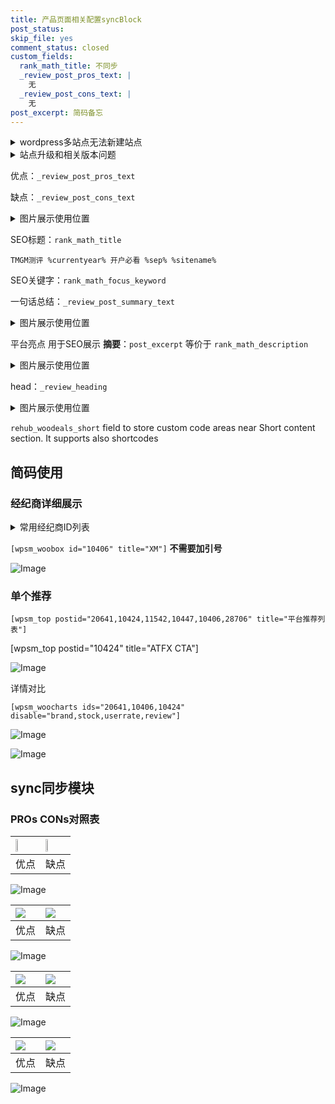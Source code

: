 ```yaml
---
title: 产品页面相关配置syncBlock
post_status: 
skip_file: yes
comment_status: closed
custom_fields:
  rank_math_title: 不同步
  _review_post_pros_text: |
    无
  _review_post_cons_text: |
    无
post_excerpt: 简码备忘
---
```

<details><summary>wordpress多站点无法新建站点</summary>

<li>和报错需要清理cookies一样的原因</li>
<li>wp-config.php里面<code>define( 'SUBDOMAIN_INSTALL', false );//子域名安装</code></li>
<li>新建子站点是用<code>define( 'SUBDOMAIN_INSTALL', true);//子域名安装</code> 完成以后，改成<code>false</code></li>
</details>

<details><summary>站点升级和相关版本问题</summary>

<p>wordpress：5.9.9
woocommerce：7.5.1
出现问题的地方：主题选项里面>><strong>Product layout >>compact style</strong></p>
<p>如何出现没有用过的字段 导致无法保存。先导出配置 然后进行修改，后面再次恢复即可。</p>
<p>出现部分字段无法显示时，需要返回默认布局后，对产品进行保存就好了。</p>
<p></p>
</details>

优点：`_review_post_pros_text`

缺点：`_review_post_cons_text`

<details><summary>图片展示使用位置</summary>

<img src="https://prod-files-secure.s3.us-west-2.amazonaws.com/39ed1227-6d7d-4570-be36-9ccd4a2c4241/f51d3d83-55d4-4bdf-9604-f37ec77ab556/Untitled.png?X-Amz-Algorithm=AWS4-HMAC-SHA256&X-Amz-Content-Sha256=UNSIGNED-PAYLOAD&X-Amz-Credential=ASIAZI2LB466Y52LXZJT%2F20250411%2Fus-west-2%2Fs3%2Faws4_request&X-Amz-Date=20250411T225518Z&X-Amz-Expires=3600&X-Amz-Security-Token=IQoJb3JpZ2luX2VjEE4aCXVzLXdlc3QtMiJGMEQCIDclrOrCZajxwL0l6Qufzqkmnq%2F3XZzK%2Bj89AIQ%2BrBpJAiBp4c9IdxwfW%2BE3a1wVwbbCkd0R4m0MwMJIVkOg5kU9aCqIBAjH%2F%2F%2F%2F%2F%2F%2F%2F%2F%2F8BEAAaDDYzNzQyMzE4MzgwNSIMz%2BBCbn6PsFlkcDEtKtwDe2vkNFIUo9UnXBNxnREksRzCZgW793l3%2BmJU7sXV%2FZoQewQ9hLtAoIBvhFB6RhdghqrCN71Un%2B5HzBv0d6ZjS85KfskW7Ss0n%2FMUBDIaYnK5wFH5%2FETMP6elAwdQjbK%2BYIhnjR1XD7KF9i8hyQ7c2WWsqhlSV942FC5KHWfug67z5wiGpIQD8PZoXTma%2Bv%2FMWDlvPKgy4CJgPgfyOtyFge4gk1C%2FWMHWySxCGrkhK%2FxyfAuOriN5lz1FhIWJ1g92R4h1%2BKuZduEMHeLj6F27UJzM2eLy1AomZ9wRy6cAWvWT6nEXNjrVxHAs0bJ9U2AKpukFVJZduG0hefKkVsZaSyCB0Kb%2BJnY9tHOT56zA9dQMJ2kNKyj%2BuDu6zNM3kh0Mw3XtJ%2FyjvRhnAkM3zpEnpCq3mQN5hmIFNxZOb7G4kIkfvh3r00heiKNqbxxo2P%2BZVRbgTO2VR9ynr5cI%2F6zfMPu0IL6QPTFNfeJdcaZ0KaHVYV%2FmnfLyNfnRgn6edP8Q8Xl%2Fi66VWWj5DTi6nQmlPQHGneuoEKkL%2FaLU9EY41LeZPfOm1mrxFS45tANdZFjFLrj5F%2F5WdVqSI7rAzJ1%2BWsREoTOxMr669Fqu2X5iIouPIX6cK6%2F3Ia2d2FMw%2FaHmvwY6pgFZzPofXIot4xJHHhdadrhFvYk%2BoBrAYfX%2F8jWbm1OnhPr5j6WQ%2FJxXAJyc1lRvzn8mQEWkxNtkkDvuyXxyeO3y%2BRQVn0mu9FMIQkaFdVtQuO2h32E4mgrk9%2Bew66IeXOq2eJBLxpTLm%2FumX2OoqF2xlwLMVfQTPF8ca2H1Ub4R6KZ3wOcSzGB5w3q7hNopCCzBJjPtJ26PU%2Fs%2B5z%2B1pi4rCaMk8ExI&X-Amz-Signature=3891e8613b3f1102f0efe3bf2249360190155348a7aee0a88f3d58449ddc4f61&X-Amz-SignedHeaders=host&x-id=GetObject" alt="Image">
</details>

SEO标题：`rank_math_title`

`TMGM测评 %currentyear% 开户必看 %sep% %sitename%`

SEO关键字：`rank_math_focus_keyword`

一句话总结：`_review_post_summary_text`

<details><summary>图片展示使用位置</summary>

<img src="https://prod-files-secure.s3.us-west-2.amazonaws.com/39ed1227-6d7d-4570-be36-9ccd4a2c4241/4b96a922-296c-4f4e-8630-d1c870cbce01/Untitled.png?X-Amz-Algorithm=AWS4-HMAC-SHA256&X-Amz-Content-Sha256=UNSIGNED-PAYLOAD&X-Amz-Credential=ASIAZI2LB466VCJFAFTH%2F20250411%2Fus-west-2%2Fs3%2Faws4_request&X-Amz-Date=20250411T225518Z&X-Amz-Expires=3600&X-Amz-Security-Token=IQoJb3JpZ2luX2VjEE4aCXVzLXdlc3QtMiJHMEUCIQC%2B%2BTOwPUfcGsLX76%2BB8nq4c%2BVfd17tE2Ji9ijaE03osQIgDs6viWy7irorw7WV0ItBuFkGeU1ta%2FXKC0atrPtXnHQqiAQIx%2F%2F%2F%2F%2F%2F%2F%2F%2F%2F%2FARAAGgw2Mzc0MjMxODM4MDUiDE7UnsCjt9qfmiqfzircA6whB%2FVgoBGBAabMWrpuDja4ue7Pp20MBkJOLIz2ijvYEfKQpCK8%2B%2F7bV8lSUvRdv7xzhzZKViea0xiwtoSZwS8OAMGj4Y8pbFaupij%2BNKRDiqAZOKE9QGRqpo1GNZOWJKQ66ihRboWWnI81rVie%2Br4akxschOPSZZeMxgFsKWC88%2BGbdnMYojIC40jtgu04HQxWanvgbDvpgw6pDST441YDuQD9YTsOZgmVCNJR%2FyYX1JtcV%2BnYKQZIvjIZqVk8JEuL9DOTXUUfzS0STOZATEHvdsgxpxmYd9seYctg1JkrXsBZkHRH74uw8QIoF0voKKVI1fWTlQDSQOVD3mH7pgNqtn3LalmbkFJk%2FWpKHLKEHanB4c7y5JlutIy1%2FzVfh1JnjUuJouPwMjo0cpgTtF%2FGyEsWWMd6A24oYkSxSs0xdB2PXGOW2fHkFnWO%2Bko46FxT4lSpXuyVreD7w3EMGLlj5wSwBW1ZkO%2BnujciD4TsClyaoQWxEHRvX%2FP%2F4Hg%2B7dyPhLbew%2BbPAVPCvSC2hM50PGmz%2FJREAKsMOHTPbZeIMzEqTSzPEImbMBiHvzTKuDhvTC8hARbwplSRVB63xPl8L5BPh8J3UZVGMGhI%2BWfqGblWiFbdTtFa402BMNeh5r8GOqUBhAKs2%2BErJgvjpXgRQpIe8GWUDnb0%2BV93GMFwNPhGgJNpBFDWZtWKEUggpmNh5vGJEgRGtbWM3q%2Fv%2FwvYGf11Q5depRcmBkd9rBAgyvklwPgUJJRIwBiWiFvQged6rMzX3VhFljRV82iQRA0JHSk1NelBSU4LxtdmAOPv%2BW0U63cQUU3C8Tlg6n3IiAguAncGQ4EO4UoenhKsoFJX79rugjcPiWcH&X-Amz-Signature=922e97be501b005a9674cec0caa1858b07f5e06d5c7e11b3e1a06da7c2531c47&X-Amz-SignedHeaders=host&x-id=GetObject" alt="Image">
</details>

平台亮点 用于SEO展示 **摘要**：`post_excerpt`  等价于 `rank_math_description`

<details><summary>图片展示使用位置</summary>

<img src="https://prod-files-secure.s3.us-west-2.amazonaws.com/39ed1227-6d7d-4570-be36-9ccd4a2c4241/1ee11f63-b60a-4dfe-a7a7-d58ff23b5d88/Untitled.png?X-Amz-Algorithm=AWS4-HMAC-SHA256&X-Amz-Content-Sha256=UNSIGNED-PAYLOAD&X-Amz-Credential=ASIAZI2LB466RWETCCN5%2F20250411%2Fus-west-2%2Fs3%2Faws4_request&X-Amz-Date=20250411T225519Z&X-Amz-Expires=3600&X-Amz-Security-Token=IQoJb3JpZ2luX2VjEE8aCXVzLXdlc3QtMiJIMEYCIQC5RInBfL52aMx9k6UcFFpfdxAKNT1DM58jzgD%2BDHjJHQIhANnZWXQbTCe9SAS9oVRV0y9mJp4h7hNOsJX6gmCb0gTjKogECMj%2F%2F%2F%2F%2F%2F%2F%2F%2F%2FwEQABoMNjM3NDIzMTgzODA1IgzAtd2ZZN7ubrRKUCoq3AMFZlQVxmjlMuzTfJR2g1c%2BpPFREusxZ2mfgEFpzPT5unseEzoN0TPN8QBOAMylizcw5IjKuMjkf5SV7fWnq9kGopN1idFTrdOmdraXPq0crEsA%2F6k%2F19kPiJSYxjC0rzUqmwgG6HmNki1g8IBGf7rnDCNtSCMePjgzKNajNAugGQtPzRIDa1iZ2zLAPFCozTFaAus7Kv5Zf1qiO%2BX4%2BtF9%2BVo1Ba1Y8UTCcYqhWv3XquVlLinauGBzAjmIv0gyPTPBrVoYZl9xFVirMLwdWNdVb7qcbE0aUzflDViq9YwJ219jpx5CJOahEgV2h4m6ftRSf6RmX6rCgQ%2FPucDwTIqB9tKen9tg1MNtACKnfFGI36znAkj%2BdJfDrYUht8wi8HPehK6cqQgGBgZJxLn3e2iEoVCnvtunIwcL9Fy5dhW8JmL%2FJYoSMM65WuC1OuaECp0GkLTGXD5EvgEKD9tos4VkQoP%2BLlVcQ20ZmxoFmg3kFeGKHjg8mr4j%2B8MRM1LdHwGASEdxZXp8zQV87EF%2BPgMGru9MdkzZJaVOOGaqmNpmsk0uaWYdGf3z6Kw4YCGF3vvFateLaiG8hP7SXO%2B8WDAyKjDXnCZo0SqZB7AGmrmkcUzHp%2F%2BPDe4d34PtQzDsuua%2FBjqkAS8wa70NbZbSeQQZU6pZsdxUjwFooc0igdgWOOF977ZtXHKMf4t%2BuRBXAMlxR2TzwdqZTAafceCBpkGFzAtl%2FPfkO6WzRdUxxz9bJ%2FotNK3thWpHm5ufRUf30CE3ef%2FqcCa6CXfdF92LLNTg9HZi9GcP1%2FwUUxEqhrIt%2BiX9ycz8InhBk7TwuEQg%2BoKUGKfX%2BU%2B8SAS1RlK%2Br6yOtvkZRJrgMqrZ&X-Amz-Signature=d8fa65b08b1db2351c2916b16ec30306f6ed098750a7028bb01f0e8ed36d8679&X-Amz-SignedHeaders=host&x-id=GetObject" alt="Image">
<img src="https://prod-files-secure.s3.us-west-2.amazonaws.com/39ed1227-6d7d-4570-be36-9ccd4a2c4241/ad4118b5-78d8-4fbe-801e-3b29b5d99c01/Untitled.png?X-Amz-Algorithm=AWS4-HMAC-SHA256&X-Amz-Content-Sha256=UNSIGNED-PAYLOAD&X-Amz-Credential=ASIAZI2LB466RWETCCN5%2F20250411%2Fus-west-2%2Fs3%2Faws4_request&X-Amz-Date=20250411T225519Z&X-Amz-Expires=3600&X-Amz-Security-Token=IQoJb3JpZ2luX2VjEE8aCXVzLXdlc3QtMiJIMEYCIQC5RInBfL52aMx9k6UcFFpfdxAKNT1DM58jzgD%2BDHjJHQIhANnZWXQbTCe9SAS9oVRV0y9mJp4h7hNOsJX6gmCb0gTjKogECMj%2F%2F%2F%2F%2F%2F%2F%2F%2F%2FwEQABoMNjM3NDIzMTgzODA1IgzAtd2ZZN7ubrRKUCoq3AMFZlQVxmjlMuzTfJR2g1c%2BpPFREusxZ2mfgEFpzPT5unseEzoN0TPN8QBOAMylizcw5IjKuMjkf5SV7fWnq9kGopN1idFTrdOmdraXPq0crEsA%2F6k%2F19kPiJSYxjC0rzUqmwgG6HmNki1g8IBGf7rnDCNtSCMePjgzKNajNAugGQtPzRIDa1iZ2zLAPFCozTFaAus7Kv5Zf1qiO%2BX4%2BtF9%2BVo1Ba1Y8UTCcYqhWv3XquVlLinauGBzAjmIv0gyPTPBrVoYZl9xFVirMLwdWNdVb7qcbE0aUzflDViq9YwJ219jpx5CJOahEgV2h4m6ftRSf6RmX6rCgQ%2FPucDwTIqB9tKen9tg1MNtACKnfFGI36znAkj%2BdJfDrYUht8wi8HPehK6cqQgGBgZJxLn3e2iEoVCnvtunIwcL9Fy5dhW8JmL%2FJYoSMM65WuC1OuaECp0GkLTGXD5EvgEKD9tos4VkQoP%2BLlVcQ20ZmxoFmg3kFeGKHjg8mr4j%2B8MRM1LdHwGASEdxZXp8zQV87EF%2BPgMGru9MdkzZJaVOOGaqmNpmsk0uaWYdGf3z6Kw4YCGF3vvFateLaiG8hP7SXO%2B8WDAyKjDXnCZo0SqZB7AGmrmkcUzHp%2F%2BPDe4d34PtQzDsuua%2FBjqkAS8wa70NbZbSeQQZU6pZsdxUjwFooc0igdgWOOF977ZtXHKMf4t%2BuRBXAMlxR2TzwdqZTAafceCBpkGFzAtl%2FPfkO6WzRdUxxz9bJ%2FotNK3thWpHm5ufRUf30CE3ef%2FqcCa6CXfdF92LLNTg9HZi9GcP1%2FwUUxEqhrIt%2BiX9ycz8InhBk7TwuEQg%2BoKUGKfX%2BU%2B8SAS1RlK%2Br6yOtvkZRJrgMqrZ&X-Amz-Signature=9c097203e5485847fcff112d0e8d28ea18a1d37503b39e40008d78169b66c86c&X-Amz-SignedHeaders=host&x-id=GetObject" alt="Image">
<img src="https://prod-files-secure.s3.us-west-2.amazonaws.com/39ed1227-6d7d-4570-be36-9ccd4a2c4241/a38cf7c9-a79c-4b64-9e94-13589fe0758b/Untitled.png?X-Amz-Algorithm=AWS4-HMAC-SHA256&X-Amz-Content-Sha256=UNSIGNED-PAYLOAD&X-Amz-Credential=ASIAZI2LB466RWETCCN5%2F20250411%2Fus-west-2%2Fs3%2Faws4_request&X-Amz-Date=20250411T225519Z&X-Amz-Expires=3600&X-Amz-Security-Token=IQoJb3JpZ2luX2VjEE8aCXVzLXdlc3QtMiJIMEYCIQC5RInBfL52aMx9k6UcFFpfdxAKNT1DM58jzgD%2BDHjJHQIhANnZWXQbTCe9SAS9oVRV0y9mJp4h7hNOsJX6gmCb0gTjKogECMj%2F%2F%2F%2F%2F%2F%2F%2F%2F%2FwEQABoMNjM3NDIzMTgzODA1IgzAtd2ZZN7ubrRKUCoq3AMFZlQVxmjlMuzTfJR2g1c%2BpPFREusxZ2mfgEFpzPT5unseEzoN0TPN8QBOAMylizcw5IjKuMjkf5SV7fWnq9kGopN1idFTrdOmdraXPq0crEsA%2F6k%2F19kPiJSYxjC0rzUqmwgG6HmNki1g8IBGf7rnDCNtSCMePjgzKNajNAugGQtPzRIDa1iZ2zLAPFCozTFaAus7Kv5Zf1qiO%2BX4%2BtF9%2BVo1Ba1Y8UTCcYqhWv3XquVlLinauGBzAjmIv0gyPTPBrVoYZl9xFVirMLwdWNdVb7qcbE0aUzflDViq9YwJ219jpx5CJOahEgV2h4m6ftRSf6RmX6rCgQ%2FPucDwTIqB9tKen9tg1MNtACKnfFGI36znAkj%2BdJfDrYUht8wi8HPehK6cqQgGBgZJxLn3e2iEoVCnvtunIwcL9Fy5dhW8JmL%2FJYoSMM65WuC1OuaECp0GkLTGXD5EvgEKD9tos4VkQoP%2BLlVcQ20ZmxoFmg3kFeGKHjg8mr4j%2B8MRM1LdHwGASEdxZXp8zQV87EF%2BPgMGru9MdkzZJaVOOGaqmNpmsk0uaWYdGf3z6Kw4YCGF3vvFateLaiG8hP7SXO%2B8WDAyKjDXnCZo0SqZB7AGmrmkcUzHp%2F%2BPDe4d34PtQzDsuua%2FBjqkAS8wa70NbZbSeQQZU6pZsdxUjwFooc0igdgWOOF977ZtXHKMf4t%2BuRBXAMlxR2TzwdqZTAafceCBpkGFzAtl%2FPfkO6WzRdUxxz9bJ%2FotNK3thWpHm5ufRUf30CE3ef%2FqcCa6CXfdF92LLNTg9HZi9GcP1%2FwUUxEqhrIt%2BiX9ycz8InhBk7TwuEQg%2BoKUGKfX%2BU%2B8SAS1RlK%2Br6yOtvkZRJrgMqrZ&X-Amz-Signature=11adb77a5aed64c609c3b29db9ed0ada69034b8f2ec909af99257abed2ff063e&X-Amz-SignedHeaders=host&x-id=GetObject" alt="Image">
<img src="https://prod-files-secure.s3.us-west-2.amazonaws.com/39ed1227-6d7d-4570-be36-9ccd4a2c4241/7da6fc1e-d2ac-42ae-8c75-cb5749aa18f6/Untitled.png?X-Amz-Algorithm=AWS4-HMAC-SHA256&X-Amz-Content-Sha256=UNSIGNED-PAYLOAD&X-Amz-Credential=ASIAZI2LB466RWETCCN5%2F20250411%2Fus-west-2%2Fs3%2Faws4_request&X-Amz-Date=20250411T225519Z&X-Amz-Expires=3600&X-Amz-Security-Token=IQoJb3JpZ2luX2VjEE8aCXVzLXdlc3QtMiJIMEYCIQC5RInBfL52aMx9k6UcFFpfdxAKNT1DM58jzgD%2BDHjJHQIhANnZWXQbTCe9SAS9oVRV0y9mJp4h7hNOsJX6gmCb0gTjKogECMj%2F%2F%2F%2F%2F%2F%2F%2F%2F%2FwEQABoMNjM3NDIzMTgzODA1IgzAtd2ZZN7ubrRKUCoq3AMFZlQVxmjlMuzTfJR2g1c%2BpPFREusxZ2mfgEFpzPT5unseEzoN0TPN8QBOAMylizcw5IjKuMjkf5SV7fWnq9kGopN1idFTrdOmdraXPq0crEsA%2F6k%2F19kPiJSYxjC0rzUqmwgG6HmNki1g8IBGf7rnDCNtSCMePjgzKNajNAugGQtPzRIDa1iZ2zLAPFCozTFaAus7Kv5Zf1qiO%2BX4%2BtF9%2BVo1Ba1Y8UTCcYqhWv3XquVlLinauGBzAjmIv0gyPTPBrVoYZl9xFVirMLwdWNdVb7qcbE0aUzflDViq9YwJ219jpx5CJOahEgV2h4m6ftRSf6RmX6rCgQ%2FPucDwTIqB9tKen9tg1MNtACKnfFGI36znAkj%2BdJfDrYUht8wi8HPehK6cqQgGBgZJxLn3e2iEoVCnvtunIwcL9Fy5dhW8JmL%2FJYoSMM65WuC1OuaECp0GkLTGXD5EvgEKD9tos4VkQoP%2BLlVcQ20ZmxoFmg3kFeGKHjg8mr4j%2B8MRM1LdHwGASEdxZXp8zQV87EF%2BPgMGru9MdkzZJaVOOGaqmNpmsk0uaWYdGf3z6Kw4YCGF3vvFateLaiG8hP7SXO%2B8WDAyKjDXnCZo0SqZB7AGmrmkcUzHp%2F%2BPDe4d34PtQzDsuua%2FBjqkAS8wa70NbZbSeQQZU6pZsdxUjwFooc0igdgWOOF977ZtXHKMf4t%2BuRBXAMlxR2TzwdqZTAafceCBpkGFzAtl%2FPfkO6WzRdUxxz9bJ%2FotNK3thWpHm5ufRUf30CE3ef%2FqcCa6CXfdF92LLNTg9HZi9GcP1%2FwUUxEqhrIt%2BiX9ycz8InhBk7TwuEQg%2BoKUGKfX%2BU%2B8SAS1RlK%2Br6yOtvkZRJrgMqrZ&X-Amz-Signature=2cf6066775053ebb1ac081b82ad5c16502fc89b4362eca79a9fb15a86e7f7663&X-Amz-SignedHeaders=host&x-id=GetObject" alt="Image">
<img src="https://prod-files-secure.s3.us-west-2.amazonaws.com/39ed1227-6d7d-4570-be36-9ccd4a2c4241/7e97f40a-eaee-47f5-b2f9-475f96808fa7/Untitled.png?X-Amz-Algorithm=AWS4-HMAC-SHA256&X-Amz-Content-Sha256=UNSIGNED-PAYLOAD&X-Amz-Credential=ASIAZI2LB466RWETCCN5%2F20250411%2Fus-west-2%2Fs3%2Faws4_request&X-Amz-Date=20250411T225519Z&X-Amz-Expires=3600&X-Amz-Security-Token=IQoJb3JpZ2luX2VjEE8aCXVzLXdlc3QtMiJIMEYCIQC5RInBfL52aMx9k6UcFFpfdxAKNT1DM58jzgD%2BDHjJHQIhANnZWXQbTCe9SAS9oVRV0y9mJp4h7hNOsJX6gmCb0gTjKogECMj%2F%2F%2F%2F%2F%2F%2F%2F%2F%2FwEQABoMNjM3NDIzMTgzODA1IgzAtd2ZZN7ubrRKUCoq3AMFZlQVxmjlMuzTfJR2g1c%2BpPFREusxZ2mfgEFpzPT5unseEzoN0TPN8QBOAMylizcw5IjKuMjkf5SV7fWnq9kGopN1idFTrdOmdraXPq0crEsA%2F6k%2F19kPiJSYxjC0rzUqmwgG6HmNki1g8IBGf7rnDCNtSCMePjgzKNajNAugGQtPzRIDa1iZ2zLAPFCozTFaAus7Kv5Zf1qiO%2BX4%2BtF9%2BVo1Ba1Y8UTCcYqhWv3XquVlLinauGBzAjmIv0gyPTPBrVoYZl9xFVirMLwdWNdVb7qcbE0aUzflDViq9YwJ219jpx5CJOahEgV2h4m6ftRSf6RmX6rCgQ%2FPucDwTIqB9tKen9tg1MNtACKnfFGI36znAkj%2BdJfDrYUht8wi8HPehK6cqQgGBgZJxLn3e2iEoVCnvtunIwcL9Fy5dhW8JmL%2FJYoSMM65WuC1OuaECp0GkLTGXD5EvgEKD9tos4VkQoP%2BLlVcQ20ZmxoFmg3kFeGKHjg8mr4j%2B8MRM1LdHwGASEdxZXp8zQV87EF%2BPgMGru9MdkzZJaVOOGaqmNpmsk0uaWYdGf3z6Kw4YCGF3vvFateLaiG8hP7SXO%2B8WDAyKjDXnCZo0SqZB7AGmrmkcUzHp%2F%2BPDe4d34PtQzDsuua%2FBjqkAS8wa70NbZbSeQQZU6pZsdxUjwFooc0igdgWOOF977ZtXHKMf4t%2BuRBXAMlxR2TzwdqZTAafceCBpkGFzAtl%2FPfkO6WzRdUxxz9bJ%2FotNK3thWpHm5ufRUf30CE3ef%2FqcCa6CXfdF92LLNTg9HZi9GcP1%2FwUUxEqhrIt%2BiX9ycz8InhBk7TwuEQg%2BoKUGKfX%2BU%2B8SAS1RlK%2Br6yOtvkZRJrgMqrZ&X-Amz-Signature=0be26d66b2331c0a1a4e3924464ae6773f4fd02a02ddbad9abbbbe787bbac385&X-Amz-SignedHeaders=host&x-id=GetObject" alt="Image">
</details>

head：`_review_heading`

<details><summary>图片展示使用位置</summary>

<img src="https://prod-files-secure.s3.us-west-2.amazonaws.com/39ed1227-6d7d-4570-be36-9ccd4a2c4241/3a4650ad-9887-415c-889a-edd51fa54f27/Untitled.png?X-Amz-Algorithm=AWS4-HMAC-SHA256&X-Amz-Content-Sha256=UNSIGNED-PAYLOAD&X-Amz-Credential=ASIAZI2LB466QZ6YZ7FF%2F20250411%2Fus-west-2%2Fs3%2Faws4_request&X-Amz-Date=20250411T225519Z&X-Amz-Expires=3600&X-Amz-Security-Token=IQoJb3JpZ2luX2VjEE4aCXVzLXdlc3QtMiJIMEYCIQDmMJPhF6kQdVq7HYhwgomJ54u5lakz5h9Xg8fgwhSCigIhAJjXwLmdnX5teweJdonwerYoYgfC0K6%2FBkYnaJuvQ6CqKogECMf%2F%2F%2F%2F%2F%2F%2F%2F%2F%2FwEQABoMNjM3NDIzMTgzODA1Igwr6G65uGUoxq7HdhEq3AMSWPNJqYcZ6NhAYRnuvRTNEzriWg7JyqivLp49LWG4b4c1nwuJ9MOUJXgUesGo7IIjmWteC3cm%2Fla%2Bc6jHV3sCwYcfaotm4GZ%2FNppVxCdABaaBBGDa6FcMNDsaYb%2B1hevRqH6cXmL1521wGjXQ3zkm9WAItjTA0x8z8EfN%2BzSiHyZM9IPYusnmb8FTpYFC6bzm64%2BkQT%2Bfxnry%2FCOTEwmi7kZXppWNMKSRct3iVavePbt5xX%2BxjA%2F7OxFJoCgd6xTuuh856SPCWttq24bYxik3%2BlbZ96ttHrqlwa8cB%2FCFjy0%2BzOLvSKBL7lOelFsT%2F0koFXEyFsrbWxthP%2FLfzqTtThTW9r1FSaIG2%2FkrrvuI077MJMQlXuY4zdotfJZGQAOCaZN1CfjuHbjUNHeP6%2FheLpHYMwK1O8E7O2ue4dFaiv7%2BgufVwclf3NG8wCjHqdfvS4V3W7IGv4iOQry%2BznWZRQDDm7oLwPiimh1lndbq1msUOoORQAotPc9WpHDuFLiSHlC7%2B2zcK%2BeRT7NGUu2ZA150FFnSgTpmLeQlB%2BrhFrDBH8zh7WUDGImdK90BdxDuzmwZ5YXi%2Fvmrh6ToF%2FhTP8r%2Fzbuf6tSsgYq5HvYt42lPBrhsADf1UQ4%2F9DDVoea%2FBjqkAfO%2Bj5VbOw45d1l5F1%2FFiJTae48%2BomxHMMx0qS50ZY9PpkOmVpWpo9mT1R7s0B4qm07EIGkUQoYRUgY0iGHYaSoX1YpeMCjLAM1zuAfhZ1f3Dx7fCtrbsCnzvpD2Yh8wGdP%2BuXN5laJjBfFKt6MfDOIwB%2BNZth%2FjDgHqYc3cqg6L7ipU0WHY5cmdFKspd5dx3fQEVXfl5MBl0riZpUw4vZwYWNb6&X-Amz-Signature=ae67e4cbb99b45e8533adba515c15af99b0f540567dd836c4d42901f79612f8d&X-Amz-SignedHeaders=host&x-id=GetObject" alt="Image">
</details>

`rehub_woodeals_short`	field to store custom code areas near Short content section. It supports also shortcodes



## 简码使用

### 经纪商详细展示

<details><summary>常用经纪商ID列表</summary>

<pre><code class="php">嘉盛 ===> 20641  [wpsm_woobox id="20641" title="嘉盛"]
易信easymarkets ===> 11542  [wpsm_woobox id="11542" title="易信easymarkets"]
ATFX外汇 ===> 10424  [wpsm_woobox id="10424" title="ATFX"]
XM ===> 10406  [wpsm_woobox id="10406" title="XM"]
TMGM ===> 29622  [wpsm_woobox id="29622" title="TMGM"]
HYCM ===> 10447  [wpsm_woobox id="10447" title="HYCM"]
fpmarkets澳福外汇 ===> 20639  [wpsm_woobox id="20639" title="fpmarkets澳福外汇"]</code></pre>
</details>

`[wpsm_woobox id="10406" title="XM"]` **不需要加引号**

![Image](https://prod-files-secure.s3.us-west-2.amazonaws.com/39ed1227-6d7d-4570-be36-9ccd4a2c4241/4f898f9d-0fa7-4e43-acd3-ac6bc7be575a/Untitled.png?X-Amz-Algorithm=AWS4-HMAC-SHA256&X-Amz-Content-Sha256=UNSIGNED-PAYLOAD&X-Amz-Credential=ASIAZI2LB46677W62FRV%2F20250411%2Fus-west-2%2Fs3%2Faws4_request&X-Amz-Date=20250411T225517Z&X-Amz-Expires=3600&X-Amz-Security-Token=IQoJb3JpZ2luX2VjEE4aCXVzLXdlc3QtMiJGMEQCIBlXae3NXZu6163tlsoIKSV8U6%2BtbKiiqTgG2bk0SeFLAiBgutTL5kdDByXZrcvNcgntX6xsfElS5W%2B%2FY4MJKkQq%2FiqIBAjH%2F%2F%2F%2F%2F%2F%2F%2F%2F%2F8BEAAaDDYzNzQyMzE4MzgwNSIMyLue360rwhc4tlEGKtwDRqBxkhnEGlc%2BhfwzKRWrjpm8gJUdLOp%2Fq2HqLiwoUny3%2FjWuIFohGH%2B8oKvv7ihKk1c6hrukaK7f76GtaApG1UYlz2JDbhRFsiXkey9SQfngm3CEBpib9pjxJA4oa%2Bs%2FQhk9v8mFoWhvY6j%2BCVQxehPsfescjB1O9LjZ7spsCb1xqQ0dHMyGB%2B7n2GXA9kkR%2BiR%2BUQjddeiWpcwlD0ikNfMCmz731Cy3%2Bsz2mul3fg0OlohdJ%2FHhpmhlg7zsM7h6My9G9De2nKVEd8VlRn5ehUZZtVG%2Bm%2FSZjC%2BolCVbi82g1yY%2B3K%2B2NS99VMI%2B6eeizA87DBBM9QlmPYfwkzOyeX97M6kkUsw%2FzHRn6OoLHAleu%2BvIWRAt44N4CinHnWIQlowbV5e4AXiDBJ6e%2BTDWn55%2FIP7jwjSsZla3UOA91agFxI5WwWSN1vA56UYarosrwn37xeF0iEXnhg5M8HRQmu7%2BDawEMjZ3lvH7gyTy1bZTri9t%2B4Qy9NwUO5t1vyZpSEq4dk8ih0e4y9zmK8pIYTre3gVPdV6Cs1x713vP%2Fn570Ro%2F6XGpDsgA3T2tpokOhZPTnUOiQwWyJjiaGGbV%2BprKiwx4F4jFW30bxDfN2LNMVx6GAmH%2F9zdj0%2BQw%2BKHmvwY6pgEtcnHTjMXkIs8BkXXyMPHi616oVkyfbYDS1QxZsC9OfUivrBZAo9Dn0Y3YMfNSyNQweJ2x70Dw36eLb%2Fh6v8zXHyETcH6GmZD1I%2F%2BBvooQ3odpOKr5p85G5NT0hJG2XnbXtFlxOwU%2FW4x709m2JKeh9X0R%2BIMw%2FlTq6nskk1%2B54SJE5n0jiYvt%2BS7Z6kENKcb1tvtWbDjmJi761RcasdiPF7rB1nrC&X-Amz-Signature=aad2d2a49d84b95da4bcfbdc759e98017d5012eeb5f9f147035f66dda41d9ef1&X-Amz-SignedHeaders=host&x-id=GetObject)

### 单个推荐
`[wpsm_top postid="20641,10424,11542,10447,10406,28706" title="平台推荐列表"]`

[wpsm_top postid="10424" title="ATFX CTA"]

![Image](https://prod-files-secure.s3.us-west-2.amazonaws.com/39ed1227-6d7d-4570-be36-9ccd4a2c4241/5ac620dc-51a8-48b6-b55d-91f47299193c/Untitled.png?X-Amz-Algorithm=AWS4-HMAC-SHA256&X-Amz-Content-Sha256=UNSIGNED-PAYLOAD&X-Amz-Credential=ASIAZI2LB46677W62FRV%2F20250411%2Fus-west-2%2Fs3%2Faws4_request&X-Amz-Date=20250411T225517Z&X-Amz-Expires=3600&X-Amz-Security-Token=IQoJb3JpZ2luX2VjEE4aCXVzLXdlc3QtMiJGMEQCIBlXae3NXZu6163tlsoIKSV8U6%2BtbKiiqTgG2bk0SeFLAiBgutTL5kdDByXZrcvNcgntX6xsfElS5W%2B%2FY4MJKkQq%2FiqIBAjH%2F%2F%2F%2F%2F%2F%2F%2F%2F%2F8BEAAaDDYzNzQyMzE4MzgwNSIMyLue360rwhc4tlEGKtwDRqBxkhnEGlc%2BhfwzKRWrjpm8gJUdLOp%2Fq2HqLiwoUny3%2FjWuIFohGH%2B8oKvv7ihKk1c6hrukaK7f76GtaApG1UYlz2JDbhRFsiXkey9SQfngm3CEBpib9pjxJA4oa%2Bs%2FQhk9v8mFoWhvY6j%2BCVQxehPsfescjB1O9LjZ7spsCb1xqQ0dHMyGB%2B7n2GXA9kkR%2BiR%2BUQjddeiWpcwlD0ikNfMCmz731Cy3%2Bsz2mul3fg0OlohdJ%2FHhpmhlg7zsM7h6My9G9De2nKVEd8VlRn5ehUZZtVG%2Bm%2FSZjC%2BolCVbi82g1yY%2B3K%2B2NS99VMI%2B6eeizA87DBBM9QlmPYfwkzOyeX97M6kkUsw%2FzHRn6OoLHAleu%2BvIWRAt44N4CinHnWIQlowbV5e4AXiDBJ6e%2BTDWn55%2FIP7jwjSsZla3UOA91agFxI5WwWSN1vA56UYarosrwn37xeF0iEXnhg5M8HRQmu7%2BDawEMjZ3lvH7gyTy1bZTri9t%2B4Qy9NwUO5t1vyZpSEq4dk8ih0e4y9zmK8pIYTre3gVPdV6Cs1x713vP%2Fn570Ro%2F6XGpDsgA3T2tpokOhZPTnUOiQwWyJjiaGGbV%2BprKiwx4F4jFW30bxDfN2LNMVx6GAmH%2F9zdj0%2BQw%2BKHmvwY6pgEtcnHTjMXkIs8BkXXyMPHi616oVkyfbYDS1QxZsC9OfUivrBZAo9Dn0Y3YMfNSyNQweJ2x70Dw36eLb%2Fh6v8zXHyETcH6GmZD1I%2F%2BBvooQ3odpOKr5p85G5NT0hJG2XnbXtFlxOwU%2FW4x709m2JKeh9X0R%2BIMw%2FlTq6nskk1%2B54SJE5n0jiYvt%2BS7Z6kENKcb1tvtWbDjmJi761RcasdiPF7rB1nrC&X-Amz-Signature=493d354813b96899b02514d5b514b21fbc9208776c608f9490ba2f25bf985b2b&X-Amz-SignedHeaders=host&x-id=GetObject)

详情对比

`[wpsm_woocharts ids="20641,10406,10424" disable="brand,stock,userrate,review"]`

![Image](https://prod-files-secure.s3.us-west-2.amazonaws.com/39ed1227-6d7d-4570-be36-9ccd4a2c4241/bf3ba45f-b9f3-4295-8aef-b4a495fd25f4/Untitled.png?X-Amz-Algorithm=AWS4-HMAC-SHA256&X-Amz-Content-Sha256=UNSIGNED-PAYLOAD&X-Amz-Credential=ASIAZI2LB46677W62FRV%2F20250411%2Fus-west-2%2Fs3%2Faws4_request&X-Amz-Date=20250411T225517Z&X-Amz-Expires=3600&X-Amz-Security-Token=IQoJb3JpZ2luX2VjEE4aCXVzLXdlc3QtMiJGMEQCIBlXae3NXZu6163tlsoIKSV8U6%2BtbKiiqTgG2bk0SeFLAiBgutTL5kdDByXZrcvNcgntX6xsfElS5W%2B%2FY4MJKkQq%2FiqIBAjH%2F%2F%2F%2F%2F%2F%2F%2F%2F%2F8BEAAaDDYzNzQyMzE4MzgwNSIMyLue360rwhc4tlEGKtwDRqBxkhnEGlc%2BhfwzKRWrjpm8gJUdLOp%2Fq2HqLiwoUny3%2FjWuIFohGH%2B8oKvv7ihKk1c6hrukaK7f76GtaApG1UYlz2JDbhRFsiXkey9SQfngm3CEBpib9pjxJA4oa%2Bs%2FQhk9v8mFoWhvY6j%2BCVQxehPsfescjB1O9LjZ7spsCb1xqQ0dHMyGB%2B7n2GXA9kkR%2BiR%2BUQjddeiWpcwlD0ikNfMCmz731Cy3%2Bsz2mul3fg0OlohdJ%2FHhpmhlg7zsM7h6My9G9De2nKVEd8VlRn5ehUZZtVG%2Bm%2FSZjC%2BolCVbi82g1yY%2B3K%2B2NS99VMI%2B6eeizA87DBBM9QlmPYfwkzOyeX97M6kkUsw%2FzHRn6OoLHAleu%2BvIWRAt44N4CinHnWIQlowbV5e4AXiDBJ6e%2BTDWn55%2FIP7jwjSsZla3UOA91agFxI5WwWSN1vA56UYarosrwn37xeF0iEXnhg5M8HRQmu7%2BDawEMjZ3lvH7gyTy1bZTri9t%2B4Qy9NwUO5t1vyZpSEq4dk8ih0e4y9zmK8pIYTre3gVPdV6Cs1x713vP%2Fn570Ro%2F6XGpDsgA3T2tpokOhZPTnUOiQwWyJjiaGGbV%2BprKiwx4F4jFW30bxDfN2LNMVx6GAmH%2F9zdj0%2BQw%2BKHmvwY6pgEtcnHTjMXkIs8BkXXyMPHi616oVkyfbYDS1QxZsC9OfUivrBZAo9Dn0Y3YMfNSyNQweJ2x70Dw36eLb%2Fh6v8zXHyETcH6GmZD1I%2F%2BBvooQ3odpOKr5p85G5NT0hJG2XnbXtFlxOwU%2FW4x709m2JKeh9X0R%2BIMw%2FlTq6nskk1%2B54SJE5n0jiYvt%2BS7Z6kENKcb1tvtWbDjmJi761RcasdiPF7rB1nrC&X-Amz-Signature=c6d875d544b10c6eedae41e3b4cfbd6d135f9773c13ec511ea5f7d8a4ebf683f&X-Amz-SignedHeaders=host&x-id=GetObject)

![Image](https://prod-files-secure.s3.us-west-2.amazonaws.com/39ed1227-6d7d-4570-be36-9ccd4a2c4241/30bc56ef-f383-4b48-9768-2ebc9e436ec0/Untitled.png?X-Amz-Algorithm=AWS4-HMAC-SHA256&X-Amz-Content-Sha256=UNSIGNED-PAYLOAD&X-Amz-Credential=ASIAZI2LB46677W62FRV%2F20250411%2Fus-west-2%2Fs3%2Faws4_request&X-Amz-Date=20250411T225517Z&X-Amz-Expires=3600&X-Amz-Security-Token=IQoJb3JpZ2luX2VjEE4aCXVzLXdlc3QtMiJGMEQCIBlXae3NXZu6163tlsoIKSV8U6%2BtbKiiqTgG2bk0SeFLAiBgutTL5kdDByXZrcvNcgntX6xsfElS5W%2B%2FY4MJKkQq%2FiqIBAjH%2F%2F%2F%2F%2F%2F%2F%2F%2F%2F8BEAAaDDYzNzQyMzE4MzgwNSIMyLue360rwhc4tlEGKtwDRqBxkhnEGlc%2BhfwzKRWrjpm8gJUdLOp%2Fq2HqLiwoUny3%2FjWuIFohGH%2B8oKvv7ihKk1c6hrukaK7f76GtaApG1UYlz2JDbhRFsiXkey9SQfngm3CEBpib9pjxJA4oa%2Bs%2FQhk9v8mFoWhvY6j%2BCVQxehPsfescjB1O9LjZ7spsCb1xqQ0dHMyGB%2B7n2GXA9kkR%2BiR%2BUQjddeiWpcwlD0ikNfMCmz731Cy3%2Bsz2mul3fg0OlohdJ%2FHhpmhlg7zsM7h6My9G9De2nKVEd8VlRn5ehUZZtVG%2Bm%2FSZjC%2BolCVbi82g1yY%2B3K%2B2NS99VMI%2B6eeizA87DBBM9QlmPYfwkzOyeX97M6kkUsw%2FzHRn6OoLHAleu%2BvIWRAt44N4CinHnWIQlowbV5e4AXiDBJ6e%2BTDWn55%2FIP7jwjSsZla3UOA91agFxI5WwWSN1vA56UYarosrwn37xeF0iEXnhg5M8HRQmu7%2BDawEMjZ3lvH7gyTy1bZTri9t%2B4Qy9NwUO5t1vyZpSEq4dk8ih0e4y9zmK8pIYTre3gVPdV6Cs1x713vP%2Fn570Ro%2F6XGpDsgA3T2tpokOhZPTnUOiQwWyJjiaGGbV%2BprKiwx4F4jFW30bxDfN2LNMVx6GAmH%2F9zdj0%2BQw%2BKHmvwY6pgEtcnHTjMXkIs8BkXXyMPHi616oVkyfbYDS1QxZsC9OfUivrBZAo9Dn0Y3YMfNSyNQweJ2x70Dw36eLb%2Fh6v8zXHyETcH6GmZD1I%2F%2BBvooQ3odpOKr5p85G5NT0hJG2XnbXtFlxOwU%2FW4x709m2JKeh9X0R%2BIMw%2FlTq6nskk1%2B54SJE5n0jiYvt%2BS7Z6kENKcb1tvtWbDjmJi761RcasdiPF7rB1nrC&X-Amz-Signature=a6c965cfb5abba34d4f2d0cad9200658459ca02c55cea3075f3c5741de6e3ba2&X-Amz-SignedHeaders=host&x-id=GetObject)

## sync同步模块

### PROs CONs对照表

| <img src="https://cdn.ifttt.fun/gh/jarlin8/OSS@main/icons/customize/pros.svg" height="auto" width="37.3%"> | <img src="https://cdn.ifttt.fun/gh/jarlin8/OSS@main/icons/customize/cons.svg" height="auto" width="28.8%"> |
| :--- | :--- |
| 优点 | 缺点 |

![Image](https://prod-files-secure.s3.us-west-2.amazonaws.com/39ed1227-6d7d-4570-be36-9ccd4a2c4241/8742b755-dfb5-4004-9a5f-d6e561664bd8/Untitled.png?X-Amz-Algorithm=AWS4-HMAC-SHA256&X-Amz-Content-Sha256=UNSIGNED-PAYLOAD&X-Amz-Credential=ASIAZI2LB46677W62FRV%2F20250411%2Fus-west-2%2Fs3%2Faws4_request&X-Amz-Date=20250411T225516Z&X-Amz-Expires=3600&X-Amz-Security-Token=IQoJb3JpZ2luX2VjEE4aCXVzLXdlc3QtMiJGMEQCIBlXae3NXZu6163tlsoIKSV8U6%2BtbKiiqTgG2bk0SeFLAiBgutTL5kdDByXZrcvNcgntX6xsfElS5W%2B%2FY4MJKkQq%2FiqIBAjH%2F%2F%2F%2F%2F%2F%2F%2F%2F%2F8BEAAaDDYzNzQyMzE4MzgwNSIMyLue360rwhc4tlEGKtwDRqBxkhnEGlc%2BhfwzKRWrjpm8gJUdLOp%2Fq2HqLiwoUny3%2FjWuIFohGH%2B8oKvv7ihKk1c6hrukaK7f76GtaApG1UYlz2JDbhRFsiXkey9SQfngm3CEBpib9pjxJA4oa%2Bs%2FQhk9v8mFoWhvY6j%2BCVQxehPsfescjB1O9LjZ7spsCb1xqQ0dHMyGB%2B7n2GXA9kkR%2BiR%2BUQjddeiWpcwlD0ikNfMCmz731Cy3%2Bsz2mul3fg0OlohdJ%2FHhpmhlg7zsM7h6My9G9De2nKVEd8VlRn5ehUZZtVG%2Bm%2FSZjC%2BolCVbi82g1yY%2B3K%2B2NS99VMI%2B6eeizA87DBBM9QlmPYfwkzOyeX97M6kkUsw%2FzHRn6OoLHAleu%2BvIWRAt44N4CinHnWIQlowbV5e4AXiDBJ6e%2BTDWn55%2FIP7jwjSsZla3UOA91agFxI5WwWSN1vA56UYarosrwn37xeF0iEXnhg5M8HRQmu7%2BDawEMjZ3lvH7gyTy1bZTri9t%2B4Qy9NwUO5t1vyZpSEq4dk8ih0e4y9zmK8pIYTre3gVPdV6Cs1x713vP%2Fn570Ro%2F6XGpDsgA3T2tpokOhZPTnUOiQwWyJjiaGGbV%2BprKiwx4F4jFW30bxDfN2LNMVx6GAmH%2F9zdj0%2BQw%2BKHmvwY6pgEtcnHTjMXkIs8BkXXyMPHi616oVkyfbYDS1QxZsC9OfUivrBZAo9Dn0Y3YMfNSyNQweJ2x70Dw36eLb%2Fh6v8zXHyETcH6GmZD1I%2F%2BBvooQ3odpOKr5p85G5NT0hJG2XnbXtFlxOwU%2FW4x709m2JKeh9X0R%2BIMw%2FlTq6nskk1%2B54SJE5n0jiYvt%2BS7Z6kENKcb1tvtWbDjmJi761RcasdiPF7rB1nrC&X-Amz-Signature=ef58e231ee6cfa47ddd5898acba3cda0f8e1aa8bc20049ceba3b229f981c8e19&X-Amz-SignedHeaders=host&x-id=GetObject)

| <img src="https://cdn.ifttt.fun/gh/jarlin8/OSS@main/icons/customize/pros1.svg" height="auto"> | <img src="https://cdn.ifttt.fun/gh/jarlin8/OSS@main/icons/customize/cons1.svg" height="auto"> |
| :--- | :--- |
| 优点 | 缺点 |

![Image](https://prod-files-secure.s3.us-west-2.amazonaws.com/39ed1227-6d7d-4570-be36-9ccd4a2c4241/806358f8-c9c4-4e17-bb35-c6c76a5397a5/Untitled.png?X-Amz-Algorithm=AWS4-HMAC-SHA256&X-Amz-Content-Sha256=UNSIGNED-PAYLOAD&X-Amz-Credential=ASIAZI2LB46677W62FRV%2F20250411%2Fus-west-2%2Fs3%2Faws4_request&X-Amz-Date=20250411T225517Z&X-Amz-Expires=3600&X-Amz-Security-Token=IQoJb3JpZ2luX2VjEE4aCXVzLXdlc3QtMiJGMEQCIBlXae3NXZu6163tlsoIKSV8U6%2BtbKiiqTgG2bk0SeFLAiBgutTL5kdDByXZrcvNcgntX6xsfElS5W%2B%2FY4MJKkQq%2FiqIBAjH%2F%2F%2F%2F%2F%2F%2F%2F%2F%2F8BEAAaDDYzNzQyMzE4MzgwNSIMyLue360rwhc4tlEGKtwDRqBxkhnEGlc%2BhfwzKRWrjpm8gJUdLOp%2Fq2HqLiwoUny3%2FjWuIFohGH%2B8oKvv7ihKk1c6hrukaK7f76GtaApG1UYlz2JDbhRFsiXkey9SQfngm3CEBpib9pjxJA4oa%2Bs%2FQhk9v8mFoWhvY6j%2BCVQxehPsfescjB1O9LjZ7spsCb1xqQ0dHMyGB%2B7n2GXA9kkR%2BiR%2BUQjddeiWpcwlD0ikNfMCmz731Cy3%2Bsz2mul3fg0OlohdJ%2FHhpmhlg7zsM7h6My9G9De2nKVEd8VlRn5ehUZZtVG%2Bm%2FSZjC%2BolCVbi82g1yY%2B3K%2B2NS99VMI%2B6eeizA87DBBM9QlmPYfwkzOyeX97M6kkUsw%2FzHRn6OoLHAleu%2BvIWRAt44N4CinHnWIQlowbV5e4AXiDBJ6e%2BTDWn55%2FIP7jwjSsZla3UOA91agFxI5WwWSN1vA56UYarosrwn37xeF0iEXnhg5M8HRQmu7%2BDawEMjZ3lvH7gyTy1bZTri9t%2B4Qy9NwUO5t1vyZpSEq4dk8ih0e4y9zmK8pIYTre3gVPdV6Cs1x713vP%2Fn570Ro%2F6XGpDsgA3T2tpokOhZPTnUOiQwWyJjiaGGbV%2BprKiwx4F4jFW30bxDfN2LNMVx6GAmH%2F9zdj0%2BQw%2BKHmvwY6pgEtcnHTjMXkIs8BkXXyMPHi616oVkyfbYDS1QxZsC9OfUivrBZAo9Dn0Y3YMfNSyNQweJ2x70Dw36eLb%2Fh6v8zXHyETcH6GmZD1I%2F%2BBvooQ3odpOKr5p85G5NT0hJG2XnbXtFlxOwU%2FW4x709m2JKeh9X0R%2BIMw%2FlTq6nskk1%2B54SJE5n0jiYvt%2BS7Z6kENKcb1tvtWbDjmJi761RcasdiPF7rB1nrC&X-Amz-Signature=4d771d96886ff58efd8e6dc8b2012d84ba8aa76a92a372f6456b9f934d6c9495&X-Amz-SignedHeaders=host&x-id=GetObject)

| <img src="https://cdn.ifttt.fun/gh/jarlin8/OSS@main/icons/customize/pros2.svg" height="auto"> | <img src="https://cdn.ifttt.fun/gh/jarlin8/OSS@main/icons/customize/cons2.svg" height="auto"> |
| :--- | :--- |
| 优点 | 缺点 |

![Image](https://prod-files-secure.s3.us-west-2.amazonaws.com/39ed1227-6d7d-4570-be36-9ccd4a2c4241/a9245ec9-70dd-4005-b534-0d54315fc5f3/Untitled.png?X-Amz-Algorithm=AWS4-HMAC-SHA256&X-Amz-Content-Sha256=UNSIGNED-PAYLOAD&X-Amz-Credential=ASIAZI2LB46677W62FRV%2F20250411%2Fus-west-2%2Fs3%2Faws4_request&X-Amz-Date=20250411T225517Z&X-Amz-Expires=3600&X-Amz-Security-Token=IQoJb3JpZ2luX2VjEE4aCXVzLXdlc3QtMiJGMEQCIBlXae3NXZu6163tlsoIKSV8U6%2BtbKiiqTgG2bk0SeFLAiBgutTL5kdDByXZrcvNcgntX6xsfElS5W%2B%2FY4MJKkQq%2FiqIBAjH%2F%2F%2F%2F%2F%2F%2F%2F%2F%2F8BEAAaDDYzNzQyMzE4MzgwNSIMyLue360rwhc4tlEGKtwDRqBxkhnEGlc%2BhfwzKRWrjpm8gJUdLOp%2Fq2HqLiwoUny3%2FjWuIFohGH%2B8oKvv7ihKk1c6hrukaK7f76GtaApG1UYlz2JDbhRFsiXkey9SQfngm3CEBpib9pjxJA4oa%2Bs%2FQhk9v8mFoWhvY6j%2BCVQxehPsfescjB1O9LjZ7spsCb1xqQ0dHMyGB%2B7n2GXA9kkR%2BiR%2BUQjddeiWpcwlD0ikNfMCmz731Cy3%2Bsz2mul3fg0OlohdJ%2FHhpmhlg7zsM7h6My9G9De2nKVEd8VlRn5ehUZZtVG%2Bm%2FSZjC%2BolCVbi82g1yY%2B3K%2B2NS99VMI%2B6eeizA87DBBM9QlmPYfwkzOyeX97M6kkUsw%2FzHRn6OoLHAleu%2BvIWRAt44N4CinHnWIQlowbV5e4AXiDBJ6e%2BTDWn55%2FIP7jwjSsZla3UOA91agFxI5WwWSN1vA56UYarosrwn37xeF0iEXnhg5M8HRQmu7%2BDawEMjZ3lvH7gyTy1bZTri9t%2B4Qy9NwUO5t1vyZpSEq4dk8ih0e4y9zmK8pIYTre3gVPdV6Cs1x713vP%2Fn570Ro%2F6XGpDsgA3T2tpokOhZPTnUOiQwWyJjiaGGbV%2BprKiwx4F4jFW30bxDfN2LNMVx6GAmH%2F9zdj0%2BQw%2BKHmvwY6pgEtcnHTjMXkIs8BkXXyMPHi616oVkyfbYDS1QxZsC9OfUivrBZAo9Dn0Y3YMfNSyNQweJ2x70Dw36eLb%2Fh6v8zXHyETcH6GmZD1I%2F%2BBvooQ3odpOKr5p85G5NT0hJG2XnbXtFlxOwU%2FW4x709m2JKeh9X0R%2BIMw%2FlTq6nskk1%2B54SJE5n0jiYvt%2BS7Z6kENKcb1tvtWbDjmJi761RcasdiPF7rB1nrC&X-Amz-Signature=6b3ef7b7495eb444ac5d6d88c71ad1bb188ee5895de17a82ceb2349e847d7b35&X-Amz-SignedHeaders=host&x-id=GetObject)

| <img src="https://cdn.ifttt.fun/gh/jarlin8/OSS@main/icons/customize/pros3.svg" height="auto"> | <img src="https://cdn.ifttt.fun/gh/jarlin8/OSS@main/icons/customize/cons3.svg" height="auto"> |
| :--- | :--- |
| 优点 | 缺点 |

![Image](https://prod-files-secure.s3.us-west-2.amazonaws.com/39ed1227-6d7d-4570-be36-9ccd4a2c4241/e1e580a2-2e5c-4780-9ff4-19c318fc2284/Untitled.png?X-Amz-Algorithm=AWS4-HMAC-SHA256&X-Amz-Content-Sha256=UNSIGNED-PAYLOAD&X-Amz-Credential=ASIAZI2LB46677W62FRV%2F20250411%2Fus-west-2%2Fs3%2Faws4_request&X-Amz-Date=20250411T225517Z&X-Amz-Expires=3600&X-Amz-Security-Token=IQoJb3JpZ2luX2VjEE4aCXVzLXdlc3QtMiJGMEQCIBlXae3NXZu6163tlsoIKSV8U6%2BtbKiiqTgG2bk0SeFLAiBgutTL5kdDByXZrcvNcgntX6xsfElS5W%2B%2FY4MJKkQq%2FiqIBAjH%2F%2F%2F%2F%2F%2F%2F%2F%2F%2F8BEAAaDDYzNzQyMzE4MzgwNSIMyLue360rwhc4tlEGKtwDRqBxkhnEGlc%2BhfwzKRWrjpm8gJUdLOp%2Fq2HqLiwoUny3%2FjWuIFohGH%2B8oKvv7ihKk1c6hrukaK7f76GtaApG1UYlz2JDbhRFsiXkey9SQfngm3CEBpib9pjxJA4oa%2Bs%2FQhk9v8mFoWhvY6j%2BCVQxehPsfescjB1O9LjZ7spsCb1xqQ0dHMyGB%2B7n2GXA9kkR%2BiR%2BUQjddeiWpcwlD0ikNfMCmz731Cy3%2Bsz2mul3fg0OlohdJ%2FHhpmhlg7zsM7h6My9G9De2nKVEd8VlRn5ehUZZtVG%2Bm%2FSZjC%2BolCVbi82g1yY%2B3K%2B2NS99VMI%2B6eeizA87DBBM9QlmPYfwkzOyeX97M6kkUsw%2FzHRn6OoLHAleu%2BvIWRAt44N4CinHnWIQlowbV5e4AXiDBJ6e%2BTDWn55%2FIP7jwjSsZla3UOA91agFxI5WwWSN1vA56UYarosrwn37xeF0iEXnhg5M8HRQmu7%2BDawEMjZ3lvH7gyTy1bZTri9t%2B4Qy9NwUO5t1vyZpSEq4dk8ih0e4y9zmK8pIYTre3gVPdV6Cs1x713vP%2Fn570Ro%2F6XGpDsgA3T2tpokOhZPTnUOiQwWyJjiaGGbV%2BprKiwx4F4jFW30bxDfN2LNMVx6GAmH%2F9zdj0%2BQw%2BKHmvwY6pgEtcnHTjMXkIs8BkXXyMPHi616oVkyfbYDS1QxZsC9OfUivrBZAo9Dn0Y3YMfNSyNQweJ2x70Dw36eLb%2Fh6v8zXHyETcH6GmZD1I%2F%2BBvooQ3odpOKr5p85G5NT0hJG2XnbXtFlxOwU%2FW4x709m2JKeh9X0R%2BIMw%2FlTq6nskk1%2B54SJE5n0jiYvt%2BS7Z6kENKcb1tvtWbDjmJi761RcasdiPF7rB1nrC&X-Amz-Signature=4f4eda0e9797717e9bed6f4fd570b698ce466261f9a78528b5b15ca52c663c1a&X-Amz-SignedHeaders=host&x-id=GetObject)